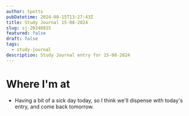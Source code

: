 ```yaml
---
author: tpotts
pubDatetime: 2024-08-15T13:27:43Z
title: Study Journal 15-08-2024
slug: sj-20240815
featured: false
draft: false
tags:
  - study-journal
description: Study Journal entry for 15-08-2024
---
```


# Where I'm at

- Having a bit of a sick day today, so I think we'll dispense with today's entry, and come back tomorrow.
